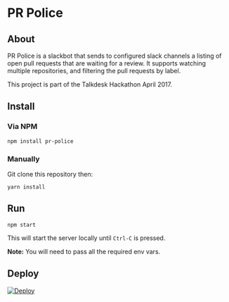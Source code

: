 # PR Police

## About

PR Police is a slackbot that sends to configured slack channels a listing of open pull requests that are waiting for a review. It supports watching multiple repositories, and filtering the pull requests by label.

This project is part of the Talkdesk Hackathon April 2017.

## Install

### Via NPM

    npm install pr-police

### Manually

Git clone this repository then:

    yarn install

## Run

    npm start

This will start the server locally until `Ctrl-C` is pressed.

**Note:** You will need to pass all the required env vars.

## Deploy

[![Deploy](https://www.herokucdn.com/deploy/button.svg)](https://heroku.com/deploy)
